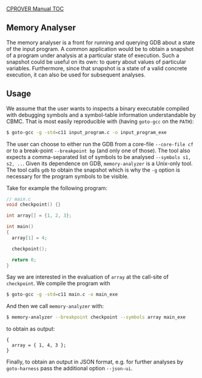 [CPROVER Manual TOC](../../)

## Memory Analyser

The memory analyser is a front for running and querying GDB about a state of
the input program. A common application would be to obtain a snapshot of a
program under analysis at a particular state of execution. Such a snapshot could
be useful on its own: to query about values of particular variables.
Furthermore, since that snapshot is a state of a valid concrete execution, it
can also be used for subsequent analyses.

## Usage

We assume that the user wants to inspects a binary executable compiled with
debugging symbols and a symbol-table information understandable by CBMC. That is
most easily reproducible with (having `goto-gcc` on the `PATH`):

```sh
$ goto-gcc -g -std=c11 input_program.c -o input_program_exe
```

The user can choose to either run the GDB from a core-file `--core-file cf` or
to a break-point `--breakpoint bp` (and only one of those). The tool also
expects a comma-separated list of symbols to be analysed `--symbols s1, s2, ..`.
Given its dependence on GDB, `memory-analyzer` is a Unix-only tool. The tool
calls `gdb` to obtain the snapshot which is why the `-g` option is necessary for
the program symbols to be visible.

Take for example the following program:

```C
// main.c
void checkpoint() {}

int array[] = {1, 2, 3};

int main()
{
  array[1] = 4;

  checkpoint();

  return 0;
}
```

Say we are interested in the evaluation of `array` at the call-site of
`checkpoint`. We compile the program with

```sh
$ goto-gcc -g -std=c11 main.c -o main_exe
```

And then we call `memory-analyzer` with:

```sh
$ memory-analyzer --breakpoint checkpoint --symbols array main_exe
```

to obtain as output:

```
{
  array = { 1, 4, 3 };
}
```

Finally, to obtain an output in JSON format, e.g. for further analyses by
`goto-harness` pass the additional option `--json-ui`.
